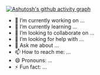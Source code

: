 [![Ashutosh's github activity graph](https://github-readme-activity-graph.cyclic.app/graph?username=NovaShen555)](https://github.com/NovaShen555/github-readme-activity-graph)

- 🔭 I’m currently working on ...
- 🌱 I’m currently learning ...
- 👯 I’m looking to collaborate on ...
- 🤔 I’m looking for help with ...
- 💬 Ask me about ...
- 📫 How to reach me: ...
- 😄 Pronouns: ...
- ⚡ Fun fact: ...
